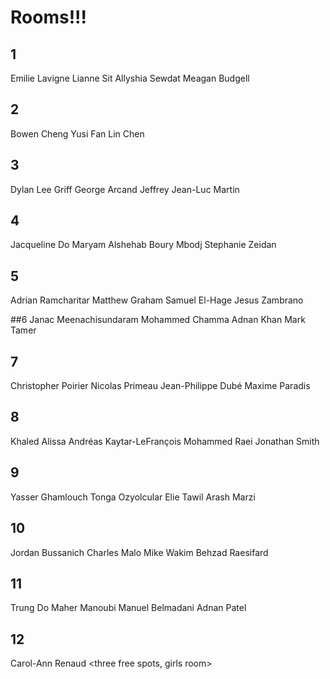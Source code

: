 # Rooms!!!

## 1
Emilie  Lavigne
Lianne  Sit
Allyshia    Sewdat
Meagan  Budgell

## 2
Bowen   Cheng
Yusi    Fan
Lin Chen
<maybe an additional dude>

## 3
Dylan   Lee
Griff   George
Arcand  Jeffrey
Jean-Luc    Martin

## 4
Jacqueline  Do
Maryam  Alshehab
Boury   Mbodj
Stephanie   Zeidan

## 5
Adrian  Ramcharitar
Matthew Graham
Samuel  El-Hage
Jesus   Zambrano

##6
Janac   Meenachisundaram
Mohammed    Chamma
Adnan   Khan
Mark    Tamer

## 7
Christopher Poirier
Nicolas Primeau
Jean-Philippe   Dubé
Maxime  Paradis

## 8 
Khaled  Alissa
Andréas Kaytar-LeFrançois
Mohammed    Raei
Jonathan    Smith

## 9
Yasser  Ghamlouch
Tonga   Ozyolcular
Elie    Tawil
Arash   Marzi

## 10
Jordan  Bussanich
Charles Malo
Mike    Wakim
Behzad  Raesifard

## 11
Trung   Do
Maher   Manoubi
Manuel  Belmadani
Adnan   Patel
## 12
Carol-Ann   Renaud
<three free spots, girls room>
